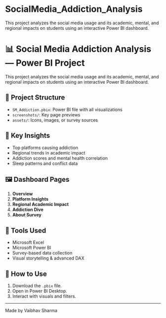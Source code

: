 # SocialMedia_Addiction_Analysis
This project analyzes the social media usage and its academic, mental, and regional impacts on students using an interactive Power BI dashboard.

# 📊 Social Media Addiction Analysis — Power BI Project

This project analyzes the social media usage and its academic, mental, and regional impacts on students using an interactive Power BI dashboard.

## 📁 Project Structure

- `SM_Addiction.pbix`: Power BI file with all visualizations
- `screenshots/`: Key page previews
- `assets/`: Icons, images, or survey sources

## 🧠 Key Insights

- Top platforms causing addiction
- Regional trends in academic impact
- Addiction scores and mental health correlation
- Sleep patterns and conflict data

## 🖼️ Dashboard Pages

1. **Overview**
2. **Platform Insights**
3. **Regional Academic Impact**
4. **Addiction Dive**
5. **About Survey**

## 🔧 Tools Used

- Microsoft Excel
- Microsoft Power BI
- Survey-based data collection
- Visual storytelling & advanced DAX

## 📌 How to Use

1. Download the `.pbix` file.
2. Open in Power BI Desktop.
3. Interact with visuals and filters.

---

Made by Vaibhav Sharma
